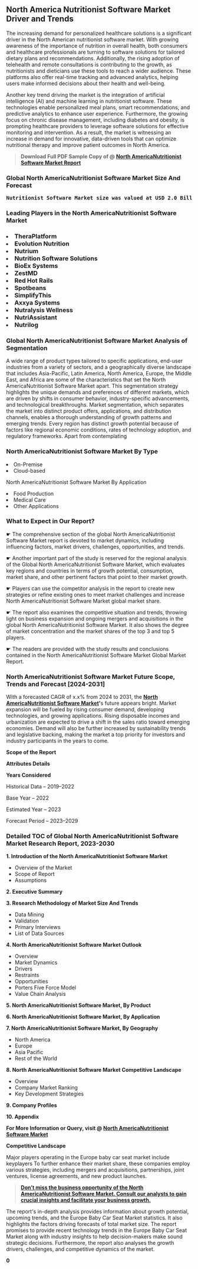 <p><h2>North America Nutritionist Software Market Driver and Trends</h2><p>The increasing demand for personalized healthcare solutions is a significant driver in the North American nutritionist software market. With growing awareness of the importance of nutrition in overall health, both consumers and healthcare professionals are turning to software solutions for tailored dietary plans and recommendations. Additionally, the rising adoption of telehealth and remote consultations is contributing to the growth, as nutritionists and dieticians use these tools to reach a wider audience. These platforms also offer real-time tracking and advanced analytics, helping users make informed decisions about their health and well-being.</p><p>Another key trend driving the market is the integration of artificial intelligence (AI) and machine learning in nutritionist software. These technologies enable personalized meal plans, smart recommendations, and predictive analytics to enhance user experience. Furthermore, the growing focus on chronic disease management, including diabetes and obesity, is prompting healthcare providers to leverage software solutions for effective monitoring and intervention. As a result, the market is witnessing an increase in demand for innovative, data-driven tools that can optimize nutritional therapy and improve patient outcomes in North America.</p></p><blockquote id="" class=""><strong>Download Full PDF Sample Copy of @&nbsp;<a href="https://www.verifiedmarketreports.com/download-sample/?rid=882776&utm_source=GitHub-Jan&utm_medium=285" target="_blank">North AmericaNutritionist Software Market Report</a>&nbsp;&nbsp;</strong></blockquote><h3 id="" class=""><strong>Global&nbsp;North AmericaNutritionist Software Market Size And Forecast</strong></h3><pre class="reader-text-block__code-block"><strong>Nutritionist Software Market size was valued at USD 2.0 Billion in 2022 and is projected to reach USD 5.1 Billion by 2030, growing at a CAGR of 12.3% from 2024 to 2030.</strong></pre><h3 id="" class="">Leading Players in the&nbsp;North AmericaNutritionist Software Market</h3><h3 class=""></Li><Li>TheraPlatform</Li><Li> Evolution Nutrition</Li><Li> Nutrium</Li><Li> Nutrition Software Solutions</Li><Li> BioEx Systems</Li><Li> ZestMD</Li><Li> Red Hot Rails</Li><Li> Spotbeans</Li><Li> SimplifyThis</Li><Li> Axxya Systems</Li><Li> Nutralysis Wellness</Li><Li> NutriAssistant</Li><Li> Nutrilog</h3><h3 id="" class="">Global&nbsp;North AmericaNutritionist Software Market Analysis of Segmentation</h3><p id="" class="">A wide range of product types tailored to specific applications, end-user industries from a variety of sectors, and a geographically diverse landscape that includes Asia-Pacific, Latin America, North America, Europe, the Middle East, and Africa are some of the characteristics that set the North AmericaNutritionist Software Market apart. This segmentation strategy highlights the unique demands and preferences of different markets, which are driven by shifts in consumer behavior, industry-specific advancements, and technological breakthroughs. Market segmentation, which separates the market into distinct product offers, applications, and distribution channels, enables a thorough understanding of growth patterns and emerging trends. Every region has distinct growth potential because of factors like regional economic conditions, rates of technology adoption, and regulatory frameworks. Apart from contemplating</p><h3 id="" class="">North AmericaNutritionist Software Market&nbsp;By Type</h3><p></Li><Li>On-Premise</Li><Li> Cloud-based</p><div class="" data-test-id=""><p>North AmericaNutritionist Software Market&nbsp;By Application</p></div><p class=""></Li><Li>Food Production</Li><Li> Medical Care</Li><Li> Other Applications</p><div class="" data-test-id=""><h3><span class="">What to Expect in Our Report?</span></h3></div><div class="" data-test-id=""><p><span class="">☛ The comprehensive section of the global North AmericaNutritionist Software Market report is devoted to market dynamics, including influencing factors, market drivers, challenges, opportunities, and trends.</span></p></div><div class="" data-test-id=""><p><span class="">☛ Another important part of the study is reserved for the regional analysis of the Global North AmericaNutritionist Software Market, which evaluates key regions and countries in terms of growth potential, consumption, market share, and other pertinent factors that point to their market growth.</span></p></div><div class="" data-test-id=""><p><span class="">☛ Players can use the competitor analysis in the report to create new strategies or refine existing ones to meet market challenges and increase North AmericaNutritionist Software Market global market share.</span></p></div><div class="" data-test-id=""><p><span class="">☛ The report also examines the competitive situation and trends, throwing light on business expansion and ongoing mergers and acquisitions in the global North AmericaNutritionist Software Market. It also shows the degree of market concentration and the market shares of the top 3 and top 5 players.</span></p></div><div class="" data-test-id=""><p><span class="">☛ The readers are provided with the study results and conclusions contained in the North AmericaNutritionist Software Market Global Market Report.</span></p></div><div class="" data-test-id=""><h3><span class="">North AmericaNutritionist Software Market Future Scope, Trends and Forecast [2024-2031]</span></h3></div><div class="" data-test-id=""><p><span class="">With a forecasted CAGR of x.x% from 2024 to 2031, the <strong><a href="https://www.verifiedmarketreports.com/download-sample/?rid=882776&utm_source=GitHub-Jan&utm_medium=285" target="_blank">North AmericaNutritionist Software Market</a>'</strong>s future appears bright. Market expansion will be fueled by rising consumer demand, developing technologies, and growing applications. Rising disposable incomes and urbanization are expected to drive a shift in the sales ratio toward emerging economies. Demand will also be further increased by sustainability trends and legislative backing, making the market a top priority for investors and industry participants in the years to come.</span></p><p id="ember66" class="ember-view reader-text-block__paragraph"><strong>Scope of the Report</strong></p><p id="ember67" class="ember-view reader-text-block__paragraph"><strong>Attributes Details</strong></p><p id="ember68" class="ember-view reader-text-block__paragraph"><strong>Years Considered</strong></p><p id="ember69" class="ember-view reader-text-block__paragraph">Historical Data &ndash; 2019&ndash;2022</p><p id="ember70" class="ember-view reader-text-block__paragraph">Base Year &ndash; 2022</p><p id="ember71" class="ember-view reader-text-block__paragraph">Estimated Year &ndash; 2023</p><p id="ember72" class="ember-view reader-text-block__paragraph">Forecast Period &ndash; 2023&ndash;2029</p></div><h3 id="" class="">Detailed TOC of Global North AmericaNutritionist Software Market Research Report, 2023-2030</h3><p id="" class=""><strong>1. Introduction of the North AmericaNutritionist Software Market</strong></p><ul><li>Overview of the Market</li><li>Scope of Report</li><li>Assumptions</li></ul><p id="" class=""><strong>2. Executive Summary</strong></p><p id="" class=""><strong>3. Research Methodology of Market Size And Trends</strong></p><ul><li>Data Mining</li><li>Validation</li><li>Primary Interviews</li><li>List of Data Sources</li></ul><p id="" class=""><strong>4. North AmericaNutritionist Software Market Outlook</strong></p><ul><li>Overview</li><li>Market Dynamics</li><li>Drivers</li><li>Restraints</li><li>Opportunities</li><li>Porters Five Force Model</li><li>Value Chain Analysis</li></ul><p id="" class=""><strong>5. North AmericaNutritionist Software Market, By Product</strong></p><p id="" class=""><strong>6. North AmericaNutritionist Software Market, By Application</strong></p><p id="" class=""><strong>7. North AmericaNutritionist Software Market, By Geography</strong></p><ul><li>North America</li><li>Europe</li><li>Asia Pacific</li><li>Rest of the World</li></ul><p id="" class=""><strong>8. North AmericaNutritionist Software Market Competitive Landscape</strong></p><ul><li>Overview</li><li>Company Market Ranking</li><li>Key Development Strategies</li></ul><p id="" class=""><strong>9. Company Profiles</strong></p><p id="" class=""><strong>10. Appendix</strong></p><p><strong>For More Information or Query, visit&nbsp;@ <a href="https://www.verifiedmarketreports.com/product/nutritionist-software-market/" target="_blank">North AmericaNutritionist Software Market</a></strong></p><p id="ember61" class="ember-view reader-text-block__paragraph"><strong>Competitive Landscape</strong></p><p id="ember62" class="ember-view reader-text-block__paragraph">Major players operating in the Europe baby car seat market include keyplayers To further enhance their market share, these companies employ various strategies, including mergers and acquisitions, partnerships, joint ventures, license agreements, and new product launches.</p><blockquote id="ember63" class="ember-view reader-text-block__blockquote"><strong><a href="https://www.verifiedmarketreports.com/download-sample/?rid=882776&utm_source=GitHub-Jan&utm_medium=285" target="_blank">Don&rsquo;t miss the business opportunity of the North AmericaNutritionist Software Market. Consult our analysts to gain crucial insights and facilitate your business growth.</a></strong></blockquote><p id="ember64" class="ember-view reader-text-block__paragraph">The report's in-depth analysis provides information about growth potential, upcoming trends, and the Europe Baby Car Seat Market statistics. It also highlights the factors driving forecasts of total market size. The report promises to provide recent technology trends in the Europe Baby Car Seat Market along with industry insights to help decision-makers make sound strategic decisions. Furthermore, the report also analyses the growth drivers, challenges, and competitive dynamics of the market.</p><p class="ember-view reader-text-block__paragraph"><strong>0</strong></p>
